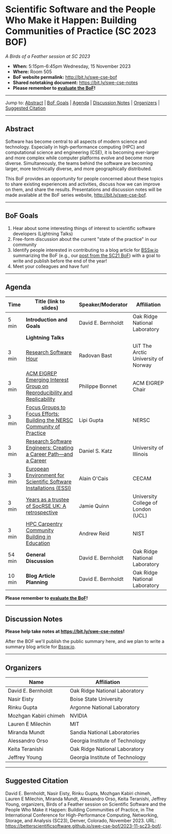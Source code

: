 # Scientific Software and the People Who Make it Happen: Building Communities of Practice (SC 2023 BOF)

<!-- Before the event -->
*A Birds of a Feather session at SC 2023*

* **When:** 5:15pm-6:45pm Wednesday, 15 November 2023
* **Where:** Room 505
* **BoF website permalink:** <http://bit.ly/swe-cse-bof>
* **Shared notetaking document:** <https://bit.ly/swe-cse-notes>
* **Please remember to [evaluate the BoF](https://submissions.supercomputing.org/?page=SessionEval&new_year=sc23&id=sess375&eval_stype=stype457)!**
<!-- end of before event section -->

<!-- After the event
*A Birds of a Feather session at SC 2023, on Wednesday, 15 November 2023*
     end of after event section -->

---

Jump to: [Abstract](#abstract) \| [BoF Goals](#bof-goals) \| [Agenda](#agenda) \| [Discussion Notes](#discussion-notes) \| [Organizers](#organizers) \|  [Suggested Citation](#suggested-citation)

---

## Abstract

Software has become central to all aspects of modern science and technology. Especially in high-performance computing (HPC) and computational science and engineering (CSE), it is becoming ever-larger and more complex while computer platforms evolve and become more diverse. Simultaneously, the teams behind the software are becoming larger, more technically diverse, and more geographically distributed.

This BoF provides an opportunity for people concerned about these topics to share existing experiences and activities, discuss how we can improve on them, and share the results. Presentations and discussion notes will be made available at the BoF series website, <http://bit.ly/swe-cse-bof>.

---

## BoF Goals

1. Hear about some interesting things of interest to scientific software developers (Lightning Talks)
2. Free-form discussion about the current "state of the practice" in our community
3. Identify people interested in contributing to a blog article for [BSSw.io](https://bssw.io) summarizing the BoF (e.g., our [post from the SC21 BoF](https://bssw.io/blog_posts/reflecting-on-our-community-the-sc21-bof-on-software-engineering-and-reuse-in-modeling-simulation-and-data-analytics-for-science-and-engineering)) with a goal to write and publish before the end of the year!
4. Meet your colleagues and have fun!

---

## Agenda

<!-- before agenda is finalized

*to be announced*

  end of before agenda section -->

<!-- after agenda is finalized -->

| Time | Title (link to slides) | Speaker/Moderator | Affiliation
| -----|------------------------|-------------------|------------
| 5 min | **Introduction and Goals** | David E. Bernholdt | Oak Ridge National Laboratory
| | **Lightning Talks** | | 
| 3 min | [Research Software Hour](01-bast-researchsoftwarehour.pdf) | Radovan Bast | UiT The Arctic University of Norway
| 3 min | [ACM EIGREP Emerging Interest Group on Reproducibility and Replicability](02-bonnet-acmeigrep.pdf) | Philippe Bonnet | ACM EIGREP Chair
| 3 min | [Focus Groups to Focus Efforts: Building the NERSC Community of Practice](03-gupta-nersccop.pdf) | Lipi Gupta | NERSC
| 3 min | [Research Software Engineers: Creating a Career Path—and a Career](04-katz-rsecareerguide.pdf) | Daniel S. Katz | University of Illinois
| 3 min | [European Environment for Scientific Software Installations (ESSI)](05-ocais-essi.pdf) | Alain O'Cais | CECAM
| 3 min | [Years as a trustee of SocRSE UK: A retrospective](06-quinn-ukrse.pdf) | Jamie Quinn | University College of London (UCL)
| 3 min | [HPC Carpentry Community Building in Education](07-reid-hpccarpentry.pdf) | Andrew Reid | NIST
| 54 min | **General Discussion** | David E. Bernholdt | Oak Ridge National Laboratory
| 10 min | **Blog Article Planning** | David E. Bernholdt | Oak Ridge National Laboratory

<!--  end of after agenda is finalized section -->

<!-- During event -->

**Please remember to [evaluate the BoF](https://submissions.supercomputing.org/?page=SessionEval&new_year=sc23&id=sess375&eval_stype=stype457)!**

<!-- end of during the event -->

---


## Discussion Notes

<!-- Before the event
A link to a Google Doc for collaborative notetaking will be shared during the BoF.

  end of before event section -->

<!-- during the event -->

**Please help take notes at <https://bit.ly/swe-cse-notes>!**

After the BOF we'll publish the public summary here, and we plan to write a summary blog article for [Bssw.io](https://bssw.io/blog_posts).

<!-- end of during the event -->

<!-- After the event
## Discussion Notes

Unfortunately, we were not able to capture notes from this session.
    end of after the event section -->

---

## Organizers

Name | Affiliation
-----|------------
David E. Bernholdt | Oak Ridge National Laboratory
Nasir Eisty | Boise State University
Rinku Gupta | Argonne National Laboratory
Mozhgan Kabiri chimeh | NVIDIA
Lauren E Milechin | MIT
Miranda Mundt | Sandia National Laboratories
Alessandro Orso | Georgia Institute of Technology
Keita Teranishi | Oak Ridge National Laboratory
Jeffrey Young | Georgia Institute of Technology

---

## Suggested Citation

David E. Bernholdt,
Nasir Eisty,
Rinku Gupta,
Mozhgan Kabiri chimeh,
Lauren E Milechin,
Miranda Mundt,
Alessandro Orso,
Keita Teranishi,
Jeffrey Young,
organizers, Birds of a Feather session on
Scientific Software and the People Who Make it Happen: Building Communities of Practice, 
in The International Conference for High-Performance Computing, Networking, Storage, and Analysis (SC23), Denver, Colorado, November 2023. 
URL: <https://betterscientificsoftware.github.io/swe-cse-bof/2023-11-sc23-bof/>.